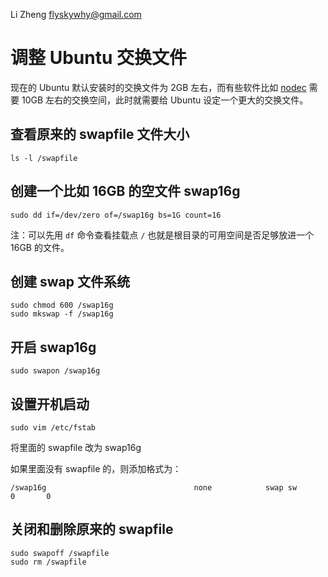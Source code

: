 Li Zheng flyskywhy@gmail.com

# 调整 Ubuntu 交换文件
现在的 Ubuntu 默认安装时的交换文件为 2GB 左右，而有些软件比如 [nodec](https://github.com/pmq20/node-packer) 需要 10GB 左右的交换空间，此时就需要给 Ubuntu 设定一个更大的交换文件。

## 查看原来的 swapfile 文件大小

    ls -l /swapfile

## 创建一个比如 16GB 的空文件 swap16g

    sudo dd if=/dev/zero of=/swap16g bs=1G count=16

注：可以先用 `df` 命令查看挂载点 `/` 也就是根目录的可用空间是否足够放进一个 16GB 的文件。

## 创建 swap 文件系统

    sudo chmod 600 /swap16g
    sudo mkswap -f /swap16g

## 开启 swap16g

    sudo swapon /swap16g

## 设置开机启动

    sudo vim /etc/fstab

将里面的 swapfile 改为 swap16g

如果里面没有 swapfile 的，则添加格式为：
```
/swap16g                                 none            swap sw              0       0
```
## 关闭和删除原来的 swapfile

    sudo swapoff /swapfile
    sudo rm /swapfile
